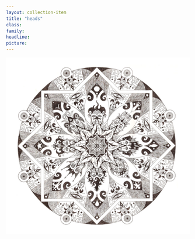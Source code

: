 ```yaml
---
layout: collection-item
title: "heads"
class:	
family:
headline:
picture:
---
```


[![heads](/assets/img/mandalas/heads-1200w.jpg)](/assets/img/mandalas/heads-1200w.jpg)
